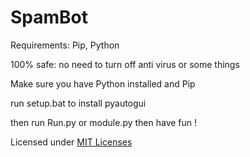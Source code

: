 # SpamBot

Requirements: Pip, Python

100% safe: no need to turn off anti virus or some things

Make sure you have Python installed and Pip

run setup.bat to install pyautogui

then run Run.py or module.py then have fun !


Licensed under [MIT Licenses](LICENSE.md)
